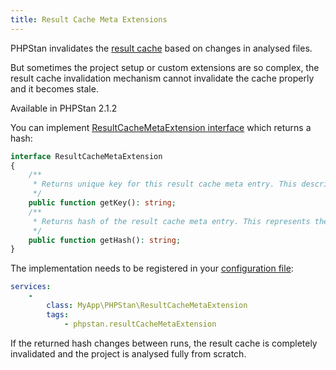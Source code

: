 ```yaml
---
title: Result Cache Meta Extensions
---
```


PHPStan invalidates the [result cache](/user-guide/result-cache) based on changes in analysed files.

But sometimes the project setup or custom extensions are so complex, the result cache invalidation mechanism cannot invalidate the cache properly and it becomes stale.

<div class="text-xs inline-block border border-green-600 text-green-600 bg-green-100 rounded px-1 mb-4">Available in PHPStan 2.1.2</div>

You can implement [ResultCacheMetaExtension interface](https://apiref.phpstan.org/2.1.x/PHPStan.Analyser.ResultCache.ResultCacheMetaExtension.html) which returns a hash:

```php
interface ResultCacheMetaExtension
{
	/**
	 * Returns unique key for this result cache meta entry. This describes the source of the metadata.
	 */
	public function getKey(): string;
	/**
	 * Returns hash of the result cache meta entry. This represents the current state of the additional meta source.
	 */
	public function getHash(): string;
}
```

The implementation needs to be registered in your [configuration file](/config-reference):

```yaml
services:
	-
		class: MyApp\PHPStan\ResultCacheMetaExtension
		tags:
			- phpstan.resultCacheMetaExtension
```


If the returned hash changes between runs, the result cache is completely invalidated and the project is analysed fully from scratch.
